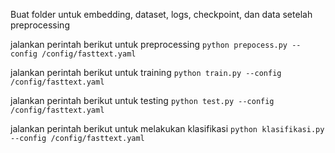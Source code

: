 Buat folder untuk embedding, dataset, logs, checkpoint, dan data setelah preprocessing

jalankan perintah berikut untuk preprocessing `python prepocess.py --config /config/fasttext.yaml`

jalankan perintah berikut untuk training `python train.py --config /config/fasttext.yaml`

jalankan perintah berikut untuk testing `python test.py --config /config/fasttext.yaml`

jalankan perintah berikut untuk melakukan klasifikasi `python klasifikasi.py --config /config/fasttext.yaml`

